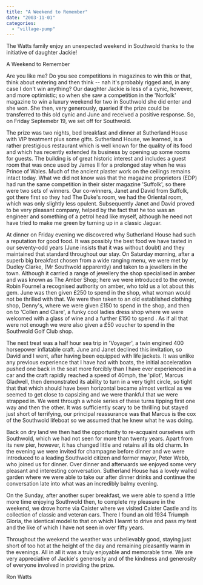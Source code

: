 ```yaml
---
title: "A Weekend to Remember"
date: "2003-11-01"
categories: 
  - "village-pump"
---
```


The Watts family enjoy an unexpected weekend in Southwold thanks to the initiative of daughter Jackie!

A Weekend to Remember

Are you like me? Do you see competitions in magazines to win this or that, think about entering and then think -- nah it's probably rigged and, in any case I don't win anything? Our daughter Jackie is less of a cynic, however, and more optimistic; so when she saw a competition in the 'Norfolk' magazine to win a luxury weekend for two in Southwold she did enter and she won. She then, very generously, queried if the prize could be transferred to this old cynic and June and received a positive response. So, on Friday Septemebr 19, we set off for Southwold.

The prize was two nights, bed breakfast and dinner at Sutherland House with VIP treatment plus some gifts. Sutherland House, we learned, is a rather prestigious restaurant which is well known for the quality of its food and which has recently extended its business by opening up some rooms for guests. The building is of great historic interest and includes a guest room that was once used by James II for a prolonged stay when he was Prince of Wales. Much of the ancient plaster work on the ceilings remains intact today. What we did not know was that the magazine proprietors (EDP) had run the same competition in their sister magazine 'Suffolk', so there were two sets of winners. Our co-winners, Janet and David from Suffolk, got there first so they had The Duke's room, we had the Oriental room, which was only slightly less opulent. Subsequently Janet and David proved to be very pleasant company, helped by the fact that he too was an engineer and something of a petrol head like myself, although he need not have tried to make me green by turning up in a classic Jaguar.

At dinner on Friday evening we discovered why Sutherland House had such a reputation for good food. It was possibly the best food we have tasted in our seventy-odd years (June insists that it was without doubt) and they maintained that standard throughout our stay. On Saturday morning, after a superb big breakfast chosen from a wide ranging menu, we were met by Dudley Clarke, (Mr Southwold apparently) and taken to a jewellers in the town. Although it carried a range of jewellery the shop specialised in amber and was known as The Amber Shop; here we were introduced to the owner, Robin Fournel a recognised authority on amber, who told us a lot about this gem. June was then given £250 to spend in the shop, what woman would not be thrilled with that. We were then taken to an old established clothing shop, Denny's, where we were given £150 to spend in the shop, and then on to 'Collen and Clare', a funky cool ladies dress shop where we were welcomed with a glass of wine and a further £150 to spend . As if all that were not enough we were also given a £50 voucher to spend in the Southwold Golf Club shop.

The next treat was a half hour sea trip in 'Voyager', a twin engined 400 horsepower inflatable craft. June and Janet declined this invitation, so David and I went, after having been equipped with life jackets. It was unlike any previous experience that I have had with boats, the initial acceleration pushed one back in the seat more forcibly than I have ever experienced in a car and the craft rapidly reached a speed of 40mph, the 'pilot', Marcus Gladwell, then demonstrated its ability to turn in a very tight circle, so tight that that which should have been horizontal became almost vertical as we seemed to get close to capsizing and we were thankful that we were strapped in. We went through a whole series of these turns tipping first one way and then the other. It was sufficiently scary to be thrilling but stayed just short of terrifying, our principal reassurance was that Marcus is the cox of the Southwold lifeboat so we assumed that he knew what he was doing.

Back on dry land we then had the opportunity to re-acquaint ourselves with Southwold, which we had not seen for more than twenty years. Apart from its new pier, however, it has changed little and retains all its old charm. In the evening we were invited for champagne before dinner and we were introduced to a leading Southwold citizen and former mayor, Peter Webb, who joined us for dinner. Over dinner and afterwards we enjoyed some very pleasant and interesting conversation. Sutherland House has a lovely walled garden where we were able to take our after dinner drinks and continue the conversation late into what was an incredibly balmy evening.

On the Sunday, after another super breakfast, we were able to spend a little more time enjoying Southwold then, to complete my pleasure in the weekend, we drove home via Caister where we visited Caister Castle and its collection of classic and veteran cars. There I found an old 1934 Triumph Gloria, the identical model to that on which I learnt to drive and pass my test and the like of which I have not seen in over fifty years.

Throughout the weekend the weather was unbelievably good, staying just short of too hot at the height of the day and remaining pleasantly warm in the evenings. All in all it was a truly enjoyable and memorable time. We are very appreciative of Jackie's generosity and of the kindness and generosity of everyone involved in providing the prize.

Ron Watts
